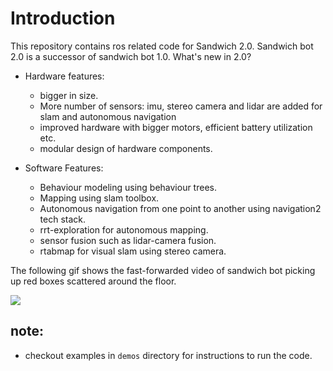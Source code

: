# Introduction

This repository contains ros related code for Sandwich 2.0. Sandwich bot 2.0 is a successor of sandwich bot 1.0. What's new in 2.0?

- Hardware features:
  - bigger in size.
  - More number of sensors: imu, stereo camera and lidar are added for slam and autonomous navigation
  - improved hardware with bigger motors, efficient battery utilization etc.
  - modular design of hardware components.

- Software Features:
  - Behaviour modeling using behaviour trees.
  - Mapping using slam toolbox.
  - Autonomous navigation from one point to another using navigation2 tech stack.
  - rrt-exploration for autonomous mapping.
  - sensor fusion such as lidar-camera fusion.
  - rtabmap for visual slam using stereo camera.

The following gif shows the fast-forwarded video of sandwich bot picking up red boxes scattered around the floor.

![](demos/box_picker/media/demo.gif)

## note:
- checkout examples in `demos` directory for instructions to run the code. 